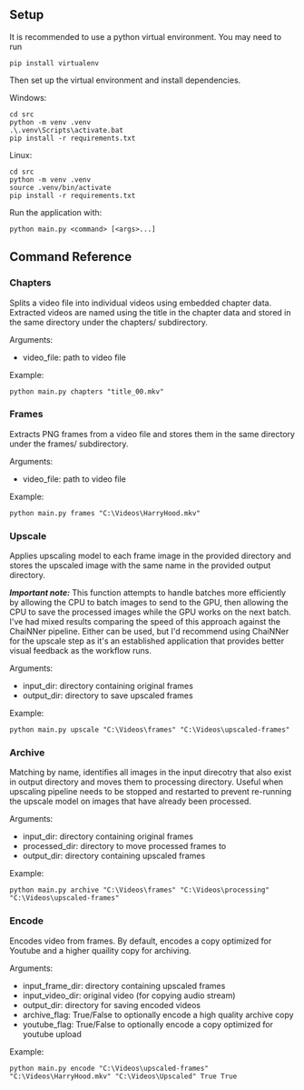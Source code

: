 ## Setup

 It is recommended to use a python virtual environment.  You may need to run 

```
pip install virtualenv
```

Then set up the virtual environment and install dependencies.

Windows:
```
cd src
python -m venv .venv
.\.venv\Scripts\activate.bat
pip install -r requirements.txt
```

Linux:
```
cd src
python -m venv .venv
source .venv/bin/activate
pip install -r requirements.txt
```

Run the application with:
```
python main.py <command> [<args>...]
```

## Command Reference

### Chapters
Splits a video file into individual videos using embedded chapter data. Extracted videos are named using the title in the chapter data and stored in the same directory under the chapters/ subdirectory.

Arguments:
- video_file: path to video file

Example:
```
python main.py chapters "title_00.mkv"
```

### Frames
Extracts PNG frames from a video file and stores them in the same directory under the frames/ subdirectory.

Arguments:
- video_file: path to video file

Example:
```
python main.py frames "C:\Videos\HarryHood.mkv"
```

### Upscale
Applies upscaling model to each frame image in the provided directory and stores the upscaled image with the same name in the provided output directory. 

***Important note:*** This function attempts to handle batches more efficiently by allowing the CPU to batch images to send to the GPU, then allowing the CPU to save the processed images while the GPU works on the next batch.  I've had mixed results comparing the speed of this approach against the ChaiNNer pipeline. Either can be used, but I'd recommend using ChaiNNer for the upscale step as it's an established application that provides better visual feedback as the workflow runs.

Arguments:
- input_dir: directory containing original frames
- output_dir: directory to save upscaled frames

Example:
```
python main.py upscale "C:\Videos\frames" "C:\Videos\upscaled-frames"
```

### Archive
Matching by name, identifies all images in the input direcotry that also exist in output directory and moves them to processing directory. 
Useful when upscaling pipeline needs to be stopped and restarted to prevent re-running the upscale model on images that have already been processed.

Arguments:
- input_dir: directory containing original frames
- processed_dir: directory to move processed frames to
- output_dir: directory containing upscaled frames

Example:
```
python main.py archive "C:\Videos\frames" "C:\Videos\processing" "C:\Videos\upscaled-frames"
```

### Encode
Encodes video from frames. By default, encodes a copy optimized for Youtube and a higher quaility copy for archiving.

Arguments:
- input_frame_dir: directory containing upscaled frames
- input_video_dir: original video (for copying audio stream)
- output_dir: directory for saving encoded videos
- archive_flag: True/False to optionally encode a high quality archive copy
- youtube_flag: True/False to optionally encode a copy optimized for youtube upload

Example:
```
python main.py encode "C:\Videos\upscaled-frames" "C:\Videos\HarryHood.mkv" "C:\Videos\Upscaled" True True
```